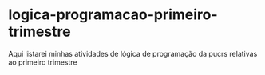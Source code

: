 # logica-programacao-primeiro-trimestre
Aqui listarei minhas atividades de lógica de programação da pucrs relativas ao primeiro trimestre 
